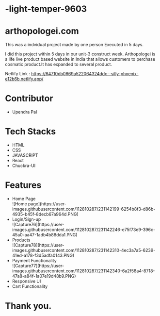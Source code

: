 # -light-temper-9603
# arthopologei.com

This was a indvidual project made by one person Executed in 5 days.

I did this project within 5 days in our unit-3 construct week. Arthopologei is a life live product based website in India that allows customers to perchase cosmatic product.It has expanded to several product.

Netlify Link : https://64710db0669a522064324ddc--silly-phoenix-e12b6b.netlify.app/

<h1>Contributor</h1>
<ul>
<li>Upendra Pal</li>
</ul>

<h1>Tech Stacks</h1>

<ul>
<li>HTML</li>
<li>CSS</li>
<li>JAVASCRIPT</li>
<li>React</li>
<li>Chuckra-UI</li>
</ul>

<h1>Features</h1>

<ul>
<li>Home Page</li>
![Home page](https://user-images.githubusercontent.com/112810287/231142199-6254b8f3-d86b-4935-b45f-8decb67a964d.PNG)

<li>Login/Sign-up</li>
![Capture76](https://user-images.githubusercontent.com/112810287/231142246-e75f73e9-396c-45a0-aa47-1adb4b88dda1.PNG)


<li>Products</li>
  ![Capture78](https://user-images.githubusercontent.com/112810287/231142310-4ec3a7a5-6239-41ed-a178-f3d5adfa0143.PNG)

<li>Payment Functionality</li>
![Capture77](https://user-images.githubusercontent.com/112810287/231142340-6a2f58a4-8718-47a8-a84f-1a07e19d48b9.PNG)

<li>Responsive UI</li>
<li>Cart Functionality</li>
</ul>

<h1>Thank you.</h1>
